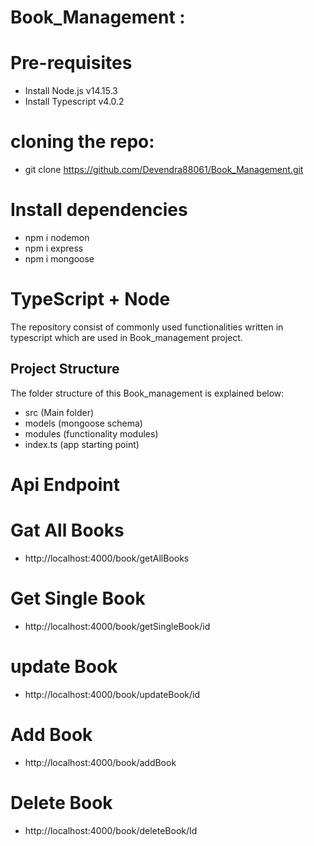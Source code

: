 # Book_Management :

# Pre-requisites
- Install Node.js v14.15.3
- Install Typescript v4.0.2

# cloning the repo:
- git clone https://github.com/Devendra88061/Book_Management.git

# Install dependencies
- npm i nodemon
- npm i express
- npm i mongoose


# TypeScript + Node 
The repository consist of commonly used functionalities written in typescript which are used in Book_management project.

## Project Structure
The folder structure of this Book_management is explained below:

- src (Main folder)
 - models (mongoose schema)
 - modules (functionality modules)
- index.ts (app starting point)

# Api Endpoint

# Gat All Books
- http://localhost:4000/book/getAllBooks

# Get Single Book
- http://localhost:4000/book/getSingleBook/id

# update Book
- http://localhost:4000/book/updateBook/id

# Add Book
- http://localhost:4000/book/addBook

# Delete Book
- http://localhost:4000/book/deleteBook/Id 